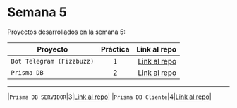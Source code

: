 # Semana 5 

Proyectos desarrollados en la semana 5:

| Proyecto | Práctica | Link al repo |
| ------------- |:-------------:| -----:|
|`Bot Telegram (Fizzbuzz)`|1|[Link al repo](https://github.com/MagdielGrande/bot_telegram)|
|`Prisma DB`|2|[Link al repo](https://github.com/MagdielGrande/prismaDB)|
_______________________________________________________________________________________________
|`Prisma DB SERVIDOR`|3|[Link al repo](https://github.com/MagdielGrande/Servidor-prismaDB)|
|`Prisma DB Cliente`|4|[Link al repo](https://github.com/MagdielGrande/client-launchx)|

